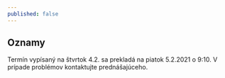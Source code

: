 ```yaml
---
published: false
---
```


## Oznamy

Termín vypísaný na štvrtok 4.2. sa prekladá na piatok 5.2.2021 o 9:10.
V prípade problémov kontaktujte prednášajúceho.


